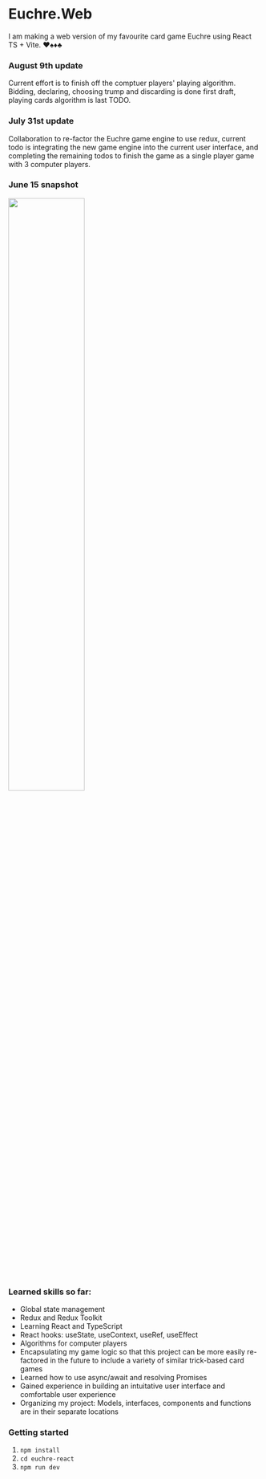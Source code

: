 # Euchre.Web

<p>I am making a web version of my favourite card game Euchre using React TS + Vite. ♥️♠️♦️♣️</p>

### August 9th update

<p> Current effort is to finish off the comptuer players' playing algorithm. Bidding, declaring, choosing trump and discarding is done first draft, playing cards algorithm is last TODO.</p>

### July 31st update

Collaboration to re-factor the Euchre game engine to use redux, current todo is integrating the new game engine into the current user interface, and completing the remaining todos to finish the game as a single player game with 3 computer players.

### June 15 snapshot

<img style="width:55%" src="./euchre-react/project_progress_images/june15snapshot.png">

### Learned skills so far:

- Global state management
- Redux and Redux Toolkit
- Learning React and TypeScript
- React hooks: useState, useContext, useRef, useEffect
- Algorithms for computer players
- Encapsulating my game logic so that this project can be more easily re-factored in the future to include a variety of similar trick-based card games
- Learned how to use async/await and resolving Promises
- Gained experience in building an intuitative user interface and comfortable user experience
- Organizing my project: Models, interfaces, components and functions are in their separate locations

### Getting started

1. `npm install`
2. `cd euchre-react`
3. `npm run dev`
